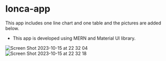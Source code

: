 # lonca-app
This app includes one line chart and one table and the pictures are added below.
- This app is developed using MERN and Material UI library.
  
![Screen Shot 2023-10-15 at 22 32 04](https://github.com/yssfklc/lonca-app/assets/121329421/e4ca6e6d-01b8-4fc6-9fb2-2750a5a503ba)
![Screen Shot 2023-10-15 at 22 32 18](https://github.com/yssfklc/lonca-app/assets/121329421/24ab7be6-9ab2-42f0-ad35-149a2f2641ac)
